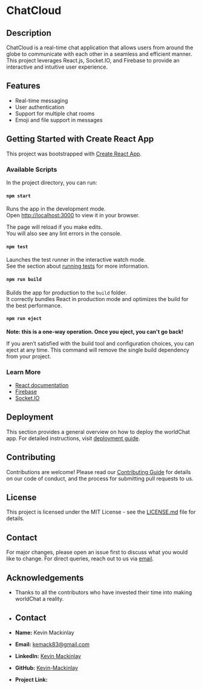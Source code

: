 # ChatCloud

## Description
ChatCloud is a real-time chat application that allows users from around the globe to communicate with each other in a seamless and efficient manner. This project leverages React.js, Socket.IO, and Firebase to provide an interactive and intuitive user experience.

## Features
- Real-time messaging
- User authentication
- Support for multiple chat rooms
- Emoji and file support in messages

## Getting Started with Create React App
This project was bootstrapped with [Create React App](https://github.com/facebook/create-react-app).

### Available Scripts
In the project directory, you can run:

#### `npm start`
Runs the app in the development mode.\
Open [http://localhost:3000](http://localhost:3000) to view it in your browser.

The page will reload if you make edits.\
You will also see any lint errors in the console.

#### `npm test`
Launches the test runner in the interactive watch mode.\
See the section about [running tests](https://facebook.github.io/create-react-app/docs/running-tests) for more information.

#### `npm run build`
Builds the app for production to the `build` folder.\
It correctly bundles React in production mode and optimizes the build for the best performance.

#### `npm run eject`
**Note: this is a one-way operation. Once you eject, you can't go back!**

If you aren’t satisfied with the build tool and configuration choices, you can eject at any time. This command will remove the single build dependency from your project.

### Learn More
- [React documentation](https://reactjs.org/)
- [Firebase](https://firebase.google.com/docs)
- [Socket.IO](https://socket.io/docs)

## Deployment
This section provides a general overview on how to deploy the worldChat app. For detailed instructions, visit [deployment guide](https://facebook.github.io/create-react-app/docs/deployment).

## Contributing
Contributions are welcome! Please read our [Contributing Guide](./CONTRIBUTING.md) for details on our code of conduct, and the process for submitting pull requests to us.

## License
This project is licensed under the MIT License - see the [LICENSE.md](LICENSE.md) file for details.

## Contact
For major changes, please open an issue first to discuss what you would like to change. For direct queries, reach out to us via [email](mailto:support@worldchat.com).

## Acknowledgements
- Thanks to all the contributors who have invested their time into making worldChat a reality.

- ## Contact
- **Name:** Kevin Mackinlay
- **Email:** [kemack83@gmail.com](mailto:kemack83@gmail.com)
- **LinkedIn:** [Kevin Mackinlay](https://www.linkedin.com/in/kevin-mackinlay/)
- **GitHub:** [Kevin-Mackinlay](https://github.com/Kevin-Mackinlay)
- **Project Link:** 

